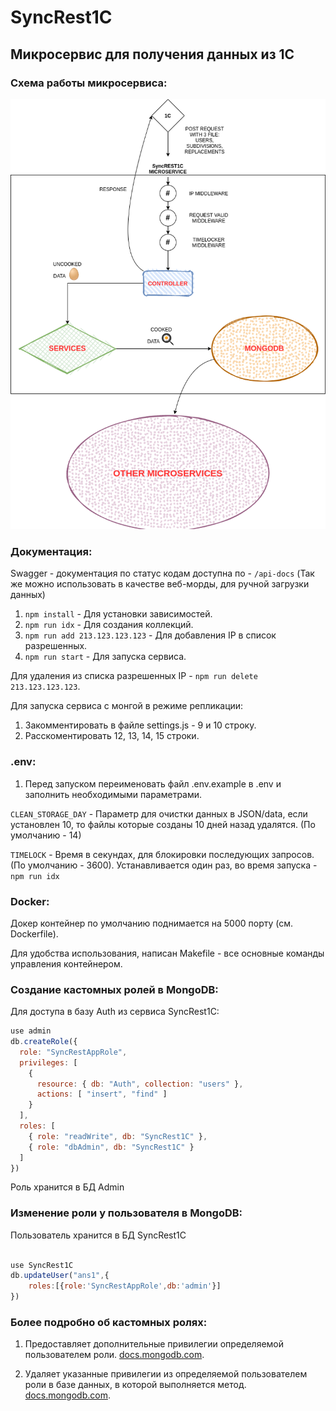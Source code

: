 # SyncRest1C

## Микросервис для получения данных из 1С

### Схема работы микросервиса:
![СХЕМА](./helpers/sheme.png)

### Документация: 
Swagger - документация по статус кодам доступна по - `/api-docs` (Так же можно использовать в качестве веб-морды, для ручной загрузки данных)

1. `npm install` - Для установки зависимостей.
2. `npm run idx` - Для создания коллекций.
3. `npm run add 213.123.123.123` - Для добавления IP в список разрешенных.
4. `npm run start` - Для запуска сервиса.

Для удаления из списка разрешенных IP - `npm run delete 213.123.123.123`.

Для запуска сервиса с монгой в режиме репликации:
1. Закомментировать в файле settings.js - 9 и 10 строку.
2. Расскоментировать 12, 13, 14, 15 строки.

### .env:

1. Перед запуском переименовать файл .env.example в .env и заполнить необходимыми параметрами.

`CLEAN_STORAGE_DAY` - Параметр для очистки данных в JSON/data, если установлен 10, то файлы которые созданы 10 дней назад удалятся. (По умолчанию - 14)

`TIMELOCK` - Время в секундах, для блокировки последующих запросов. (По умолчанию - 3600). Устанавливается один раз, во время запуска - `npm run idx`

### Docker:

Докер контейнер по умолчанию поднимается на 5000 порту (см. Dockerfile).

Для удобства использования, написан Makefile - все основные команды управления контейнером.

### Создание кастомных ролей в MongoDB:

Для доступа в базу Auth из сервиса SyncRest1C:

```javascript
use admin
db.createRole({
  role: "SyncRestAppRole",
  privileges: [
    {
      resource: { db: "Auth", collection: "users" },
      actions: [ "insert", "find" ]
    }
  ],
  roles: [
    { role: "readWrite", db: "SyncRest1C" },
    { role: "dbAdmin", db: "SyncRest1C" }
  ]
})
```

Роль хранится в БД Admin

### Изменение роли у пользователя в MongoDB:

Пользователь хранится в БД SyncRest1C
```javascript

use SyncRest1C
db.updateUser("ans1",{
    roles:[{role:'SyncRestAppRole',db:'admin'}]
})
```

### Более подробно об кастомных ролях:

1. Предоставляет дополнительные привилегии определяемой пользователем роли. [docs.mongodb.com](https://docs.mongodb.com/manual/reference/method/db.revokePrivilegesFromRole/).

2. Удаляет указанные привилегии из определяемой пользователем роли в базе данных, в которой выполняется метод. [docs.mongodb.com](https://docs.mongodb.com/manual/reference/method/db.grantPrivilegesToRole/).